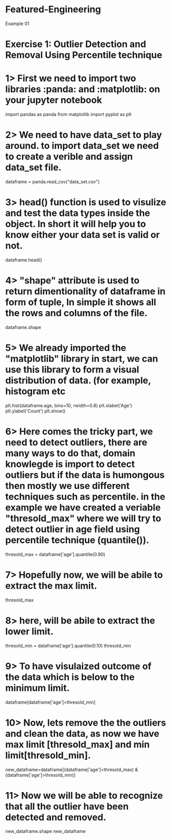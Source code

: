 # Featured-Engineering
Example 01

# Exercise 1: Outlier Detection and Removal Using Percentile technique

# 1> First we need to import two libraries :panda: and :matplotlib: on your jupyter notebook


import pandas as panda
from matplotlib import pyplot as plt

# 2> We need to have data_set to play around. to import data_set we need to create a verible and assign data_set file. 

dataframe = panda.read_csv("data_set.csv")

# 3> head() function is used to visulize and test the data types inside the object. In short it will help you to know either your data set is valid or not.

dataframe.head()

# 4> "shape" attribute is used to return dimentionality of dataframe in form of tuple, In simple it shows all the rows and columns of the file.

dataframe.shape

# 5> We already imported the "matplotlib" library in start, we can use this library to form a visual distribution of data. (for example, histogram etc

plt.hist(dataframe.age, bins=10, rwidth=0.8)
plt.xlabel('Age')
plt.ylabel('Count')
plt.show()


# 6> Here comes the tricky part, we need to detect outliers, there are many ways to do that, domain knowlegde is import to detect outliers but if the data is humongous then mostly we use different techniques such as percentile. in the example we have created a veriable "thresold_max" where we will try to detect outlier in age field using percentile technique (quantile()).

thresold_max = dataframe['age'].quantile(0.90)


# 7> Hopefully now, we will be abile to extract the max limit.

thresold_max

# 8> here, will be abile to extract the lower limit.

thresold_min = dataframe['age'].quantile(0.10)
thresold_min

# 9> To have visulaized outcome of the data which is below to the minimum limit.

dataframe[dataframe['age']<thresold_min]

# 10> Now, lets remove the the outliers and clean the data, as now we have max limit [thresold_max] and min limit[thresold_min].

new_dataframe=dataframe[(dataframe['age']<thresold_max) & (dataframe['age']>thresold_min)]

# 11> Now we will be able to recognize that all the outlier have been detected and removed.

new_dataframe.shape
new_dataframe





